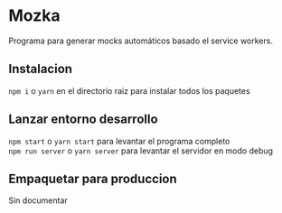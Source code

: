 # Mozka  
Programa para generar mocks automáticos basado el service workers.  

## Instalacion  
`npm i` o `yarn` en el directorio raiz para instalar todos los paquetes  

## Lanzar entorno desarrollo
`npm start` o `yarn start` para levantar el programa completo  
`npm run server` o `yarn server` para levantar el servidor en modo debug

## Empaquetar para produccion
Sin documentar